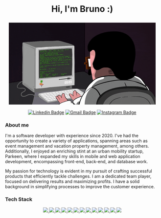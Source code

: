 # <p align="center"> Hi, I'm Bruno :) </p>

<p align="center">
<img width="480px" height="268px" src="https://github.com/bruno-silverio/bruno-silverio/blob/main/giphy.gif">
</p>

<div align="center">
  
  [![Linkedin Badge](https://img.shields.io/badge/-LinkedIn-blue?style=flat&logo=Linkedin&logoColor=white&link=https://www.linkedin.com/in/bruno-silverio/)](https://www.linkedin.com/in/bruno-silverio/)
  [![Gmail Badge](https://img.shields.io/badge/-Gmail-c14438?style=flat&logo=Gmail&logoColor=white&link=mailto:bcamilo94@gmail.com)](mailto:bcamilo94@gmail.com)
  [![Instagram Badge](https://img.shields.io/badge/Instagram-E4405F?style=flat&logo=instagram&logoColor=white)](https://www.instagram.com/onurb.cs/)
  
</div>

### About me
I'm a software developer with experience since 2020. I've had the opportunity to create a variety of applications, spanning areas such as event management and vacation property management, among others. Additionally, I enjoyed an enriching stint at an urban mobility startup, Parkeen, where I expanded my skills in mobile and web application development, encompassing front-end, back-end, and database work.

My passion for technology is evident in my pursuit of crafting successful products that efficiently tackle challenges. I am a dedicated team player, focused on delivering results and maximizing profits. I have a solid background in simplifying processes to improve the customer experience.

### Tech Stack
<p align="center">
  <a href="https://skillicons.dev">
    <!--<img src="https://skillicons.dev/icons?i=js" />-->
    <img src="https://skillicons.dev/icons?i=ts" />
    <!--
    <img src="https://skillicons.dev/icons?i=html" />
    <img src="https://skillicons.dev/icons?i=css" />-->
    <img src="https://skillicons.dev/icons?i=nodejs" />
    <img src="https://skillicons.dev/icons?i=angular" />
    <img src="https://skillicons.dev/icons?i=react" />
    <img src="https://skillicons.dev/icons?i=java" />
    <img src="https://skillicons.dev/icons?i=py" />
    <img src="https://skillicons.dev/icons?i=tensorflow" />
    <!--<img src="https://skillicons.dev/icons?i=androidstudio" />
    <img src="https://skillicons.dev/icons?i=kotlin" />
    <img src="https://skillicons.dev/icons?i=cs" />
    <img src="https://skillicons.dev/icons?i=go" />-->
    <img src="https://skillicons.dev/icons?i=mongodb" />
    <img src="https://skillicons.dev/icons?i=mysql" />
    <img src="https://skillicons.dev/icons?i=git" />
    <!--<img src="https://skillicons.dev/icons?i=vscode" />-->
    <!--<img src="https://skillicons.dev/icons?i=firebase" />-->
    <img src="https://skillicons.dev/icons?i=docker" />
    <img src="https://skillicons.dev/icons?i=kubernetes" />
    <img src="https://skillicons.dev/icons?i=aws" />
    
  </a>
</p>
